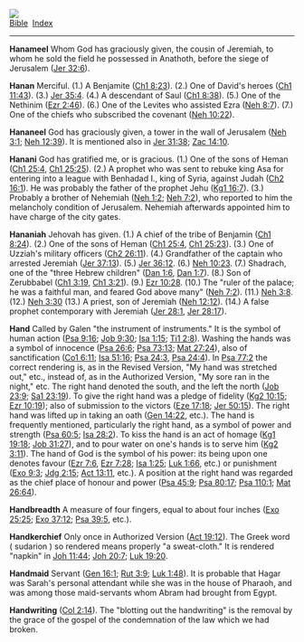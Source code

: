 [![](../../cdshop/ithlogo.png)](../../index)  
[Bible](../index)  [Index](index) 

------------------------------------------------------------------------

<span id="000">**Hanameel**</span> Whom God has graciously given, the
cousin of Jeremiah, to whom he sold the field he possessed in Anathoth,
before the siege of Jerusalem ([Jer 32:6](../kjv/jer032.htm#006)).

<span id="001">**Hanan**</span> Merciful. (1.) A Benjamite ([Ch1
8:23](../kjv/ch1008.htm#023)). (2.) One of David's heroes ([Ch1
11:43](../kjv/ch1011.htm#043)). (3.) [Jer 35:4](../kjv/jer035.htm#004).
(4.) A descendant of Saul ([Ch1 8:38](../kjv/ch1008.htm#038)). (5.) One
of the Nethinim ([Ezr 2:46](../kjv/ezr002.htm#046)). (6.) One of the
Levites who assisted Ezra ([Neh 8:7](../kjv/neh008.htm#007)). (7.) One
of the chiefs who subscribed the covenant ([Neh
10:22](../kjv/neh010.htm#022)).

<span id="002">**Hananeel**</span> God has graciously given, a tower in
the wall of Jerusalem ([Neh 3:1](../kjv/neh003.htm#001); [Neh
12:39](../kjv/neh012.htm#039)). It is mentioned also in [Jer
31:38](../kjv/jer031.htm#038); [Zac 14:10](../kjv/zac014.htm#010).

<span id="003">**Hanani**</span> God has gratified me, or is gracious.
(1.) One of the sons of Heman ([Ch1 25:4](../kjv/ch1025.htm#004), [Ch1
25:25](../kjv/ch1025.htm#025)). (2.) A prophet who was sent to rebuke
king Asa for entering into a league with Benhadad I., king of Syria,
against Judah ([Ch2 16:1](../kjv/ch2016.htm#001)). He was probably the
father of the prophet Jehu ([Kg1 16:7](../kjv/kg1016.htm#007)). (3.)
Probably a brother of Nehemiah ([Neh 1:2](../kjv/neh001.htm#002); [Neh
7:2](../kjv/neh007.htm#002)), who reported to him the melancholy
condition of Jerusalem. Nehemiah afterwards appointed him to have charge
of the city gates.

<span id="004">**Hananiah**</span> Jehovah has given. (1.) A chief of
the tribe of Benjamin ([Ch1 8:24](../kjv/ch1008.htm#024)). (2.) One of
the sons of Heman ([Ch1 25:4](../kjv/ch1025.htm#004), [Ch1
25:23](../kjv/ch1025.htm#023)). (3.) One of Uzziah's military officers
([Ch2 26:11](../kjv/ch2026.htm#011)). (4.) Grandfather of the captain
who arrested Jeremiah ([Jer 37:13](../kjv/jer037.htm#013)). (5.) [Jer
36:12](../kjv/jer036.htm#012). (6.) [Neh 10:23](../kjv/neh010.htm#023).
(7.) Shadrach, one of the "three Hebrew children" ([Dan
1:6](../kjv/dan001.htm#006), [Dan 1:7](../kjv/dan001.htm#007)). (8.) Son
of Zerubbabel ([Ch1 3:19](../kjv/ch1003.htm#019), [Ch1
3:21](../kjv/ch1003.htm#021)). (9.) [Ezr 10:28](../kjv/ezr010.htm#028).
(10.) The "ruler of the palace; he was a faithful man, and feared God
above many" ([Neh 7:2](../kjv/neh007.htm#002)). (11.) [Neh
3:8](../kjv/neh003.htm#008). (12.) [Neh 3:30](../kjv/neh003.htm#030)
(13.) A priest, son of Jeremiah ([Neh 12:12](../kjv/neh012.htm#012)).
(14.) A false prophet contemporary with Jeremiah ([Jer
28:1](../kjv/jer028.htm#001), [Jer 28:17](../kjv/jer028.htm#017)).

<span id="005">**Hand**</span> Called by Galen "the instrument of
instruments." It is the symbol of human action ([Psa
9:16](../kjv/psa009.htm#016); [Job 9:30](../kjv/job009.htm#030); [Isa
1:15](../kjv/isa001.htm#015); [Ti1 2:8](../kjv/ti1002.htm#008)). Washing
the hands was a symbol of innocence ([Psa 26:6](../kjv/psa026.htm#006);
[Psa 73:13](../kjv/psa073.htm#013); [Mat 27:24](../kjv/mat027.htm#024)),
also of sanctification ([Co1 6:11](../kjv/co1006.htm#011); [Isa
51:16](../kjv/isa051.htm#016); [Psa 24:3](../kjv/psa024.htm#003), [Psa
24:4](../kjv/psa024.htm#004)). In [Psa 77:2](../kjv/psa077.htm#002) the
correct rendering is, as in the Revised Version, "My hand was stretched
out," etc., instead of, as in the Authorized Version, "My sore ran in
the night," etc. The right hand denoted the south, and the left the
north ([Job 23:9](../kjv/job023.htm#009); [Sa1
23:19](../kjv/sa1023.htm#019)). To give the right hand was a pledge of
fidelity ([Kg2 10:15](../kjv/kg2010.htm#015); [Ezr
10:19](../kjv/ezr010.htm#019)); also of submission to the victors ([Eze
17:18](../kjv/eze017.htm#018); [Jer 50:15](../kjv/jer050.htm#015)). The
right hand was lifted up in taking an oath ([Gen
14:22](../kjv/gen014.htm#022), etc.). The hand is frequently mentioned,
particularly the right hand, as a symbol of power and strength ([Psa
60:5](../kjv/psa060.htm#005); [Isa 28:2](../kjv/isa028.htm#002)). To
kiss the hand is an act of homage ([Kg1 19:18](../kjv/kg1019.htm#018);
[Job 31:27](../kjv/job031.htm#027)), and to pour water on one's hands is
to serve him ([Kg2 3:11](../kjv/kg2003.htm#011)). The hand of God is the
symbol of his power: its being upon one denotes favour ([Ezr
7:6](../kjv/ezr007.htm#006), [Ezr 7:28](../kjv/ezr007.htm#028); [Isa
1:25](../kjv/isa001.htm#025); [Luk 1:66](../kjv/luk001.htm#066), etc.)
or punishment ([Exo 9:3](../kjv/exo009.htm#003); [Jdg
2:15](../kjv/jdg002.htm#015); [Act 13:11](../kjv/act013.htm#011), etc.).
A position at the right hand was regarded as the chief place of honour
and power ([Psa 45:9](../kjv/psa045.htm#009); [Psa
80:17](../kjv/psa080.htm#017); [Psa 110:1](../kjv/psa110.htm#001); [Mat
26:64](../kjv/mat026.htm#064)).

<span id="006">**Handbreadth**</span> A measure of four fingers, equal
to about four inches ([Exo 25:25](../kjv/exo025.htm#025); [Exo
37:12](../kjv/exo037.htm#012); [Psa 39:5](../kjv/psa039.htm#005), etc.).

<span id="007">**Handkerchief**</span> Only once in Authorized Version
([Act 19:12](../kjv/act019.htm#012)). The Greek word ( sudarion ) so
rendered means properly "a sweat-cloth." It is rendered "napkin" in [Joh
11:44](../kjv/joh011.htm#044); [Joh 20:7](../kjv/joh020.htm#007); [Luk
19:20](../kjv/luk019.htm#020).

<span id="008">**Handmaid**</span> Servant ([Gen
16:1](../kjv/gen016.htm#001); [Rut 3:9](../kjv/rut003.htm#009); [Luk
1:48](../kjv/luk001.htm#048)). It is probable that Hagar was Sarah's
personal attendant while she was in the house of Pharaoh, and was among
those maid-servants whom Abram had brought from Egypt.

<span id="009">**Handwriting**</span> ([Col
2:14](../kjv/col002.htm#014)). The "blotting out the handwriting" is the
removal by the grace of the gospel of the condemnation of the law which
we had broken.
